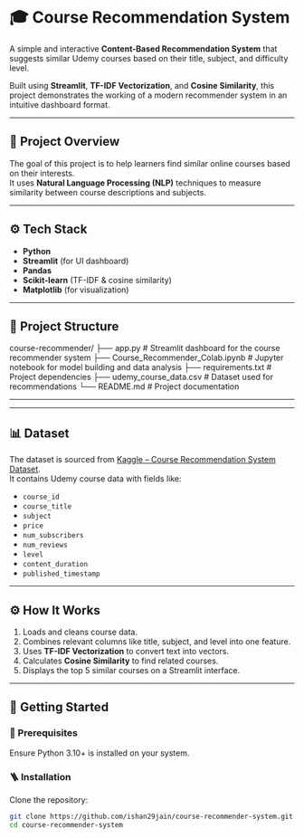 # 🎓 Course Recommendation System

A simple and interactive **Content-Based Recommendation System** that suggests similar Udemy courses based on their title, subject, and difficulty level.

Built using **Streamlit**, **TF-IDF Vectorization**, and **Cosine Similarity**, this project demonstrates the working of a modern recommender system in an intuitive dashboard format.

---

## 🧩 Project Overview

The goal of this project is to help learners find similar online courses based on their interests.  
It uses **Natural Language Processing (NLP)** techniques to measure similarity between course descriptions and subjects.

---

## ⚙️ Tech Stack

- **Python**
- **Streamlit** (for UI dashboard)
- **Pandas**
- **Scikit-learn** (TF-IDF & cosine similarity)
- **Matplotlib** (for visualization)

---

## 📂 Project Structure

course-recommender/
├── app.py                     # Streamlit dashboard for the course recommender system
├── Course_Recommender_Colab.ipynb # Jupyter notebook for model building and data analysis
├── requirements.txt           # Project dependencies
├── udemy_course_data.csv      # Dataset used for recommendations
└── README.md                  # Project documentation

---

---

## 📊 Dataset

The dataset is sourced from [Kaggle – Course Recommendation System Dataset](https://www.kaggle.com/datasets/shailx/course-recommendation-system-dataset).  
It contains Udemy course data with fields like:
- `course_id`
- `course_title`
- `subject`
- `price`
- `num_subscribers`
- `num_reviews`
- `level`
- `content_duration`
- `published_timestamp`

---

## ⚙️ How It Works

1. Loads and cleans course data.  
2. Combines relevant columns like title, subject, and level into one feature.  
3. Uses **TF-IDF Vectorization** to convert text into vectors.  
4. Calculates **Cosine Similarity** to find related courses.  
5. Displays the top 5 similar courses on a Streamlit interface.

---

## 🚀 Getting Started

### 🔧 Prerequisites
Ensure Python 3.10+ is installed on your system.

### 🪜 Installation
Clone the repository:
```bash
git clone https://github.com/ishan29jain/course-recommender-system.git
cd course-recommender-system

